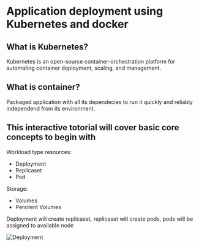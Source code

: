 # Application deployment using Kubernetes and docker

## What is Kubernetes?

Kubernetes is an open-source container-orchestration platform for automating container deployment, scaling, and management.

## What is container?

Packaged application with all its dependecies to  run it quickly and reliably independend from its environment.

## This interactive totorial will cover basic core concepts to begin with


Workload type resources:
* Deployment
* Replicaset
* Pod
<!-- * Job -->
<!--  -->
<!-- Configuration:
* Configset
* Secrets -->

Storage:
* Volumes
* Persitent Volumes


Deployment will create replicaset, replicaset will create pods, pods will be assigned to available node

![Deployment](https://www.katacoda.com/contino/courses/kubernetes/basic-deployments/assets/deployment-high-level.png)

